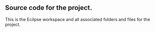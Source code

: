 ## Source code for the project. 

This is the Ecilpse workspace and all associated folders and files for the project.
